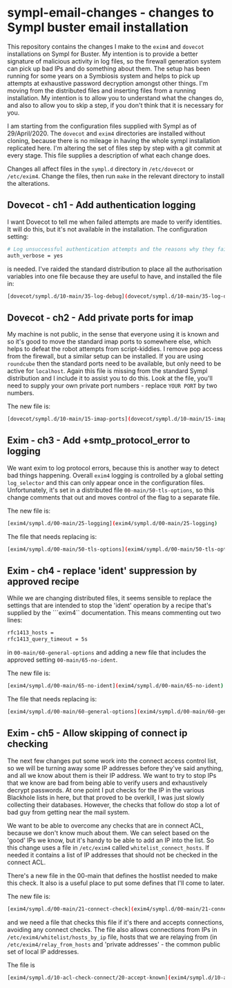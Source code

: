 # sympl-email-changes - changes to Sympl buster email installation

This repository contains the changes I make to the ```exim4``` and ```dovecot``` installations on Sympl for Buster. My intention is to provide a better signature of malicious activity in log files, so the firewall generation system can pick up bad IPs and do something about them. The setup has been running for some years on a Symbiosis system and helps to pick up attempts at exhaustive password decryption amongst other things. I'm moving from the distributed files and inserting files from a running installation. My intention is to allow you to understand what the changes do, and also to allow you to skip a step, if you don't think that it is necessary for you.

I am starting from the configuration files supplied with Sympl as of 29/April/2020. The ```dovecot``` and ```exim4``` directories are installed without cloning, because there is no mileage in having the whole sympl installation replicated here. I'm altering the set of files step by step with a git commit at every stage. This file supplies a description of what each change does.

Changes all affect files in the ```sympl.d``` directory in ```/etc/dovecot``` or ```/etc/exim4```. Change the files, then run ```make``` in the relevant directory to install the alterations.

## Dovecot - ch1 - Add authentication logging

I want Dovecot to tell me when failed attempts are made to verify identities. It will do this, but it's not available in the installation. The configuration setting:

``` sh
# Log unsuccessful authentication attempts and the reasons why they failed.
auth_verbose = yes

```
is needed. I've raided the standard distribution to place all the authorisation variables into one file because they are useful to have, and installed the file in:

``` sh
[dovecot/sympl.d/10-main/35-log-debug](dovecot/sympl.d/10-main/35-log-debug)
```

## Dovecot - ch2 - Add private ports for imap

My machine is not public, in the sense that everyone using it is known and so it's good to move the standard imap ports to somewhere else, which helps to defeat the robot attempts from script-kiddies. I remove pop access from the firewall, but a similar setup can be installed. If you are using ```roundcube``` then the standard ports need to be available, but only need to be active for ```localhost```. Again this file is missing from the standard Sympl distribution and I include it to assist you to do this. Look at the file, you'll need to supply your own private port numbers - replace ```YOUR PORT``` by two numbers.

The new file is:

``` sh
[dovecot/sympl.d/10-main/15-imap-ports](dovecot/sympl.d/10-main/15-imap-ports)
```

## Exim - ch3 - Add +smtp_protocol_error to logging

We want exim to log protocol errors, because this is another way to detect bad things happening. Overall ```exim4``` logging is controlled by a global setting ```log_selector``` and this can only appear once in the configuration files. Unfortunately, it's set in a distributed file ```00-main/50-tls-options```, so this change comments that out and moves control of the flag to a separate file.

The new file is:

``` sh
[exim4/sympl.d/00-main/25-logging](exim4/sympl.d/00-main/25-logging)
```

The file that needs replacing is:

``` sh
[exim4/sympl.d/00-main/50-tls-options](exim4/sympl.d/00-main/50-tls-options)
```

## Exim - ch4 - replace 'ident' suppression by approved recipe

While we are changing distributed files, it seems sensible to replace the settings that are intended to stop the 'ident' operation by a recipe that's supplied by the ```exim4`` documentation. This means commenting out two lines:

``` sh
rfc1413_hosts =
rfc1413_query_timeout = 5s
```

in ```00-main/60-general-options``` and adding a new file that includes the approved setting ```00-main/65-no-ident```.

The new file is:

``` sh
[exim4/sympl.d/00-main/65-no-ident](exim4/sympl.d/00-main/65-no-ident)
```

The file that needs replacing is:

``` sh
[exim4/sympl.d/00-main/60-general-options](exim4/sympl.d/00-main/60-general-options)
```

## Exim - ch5 - Allow skipping of connect ip checking

The next few changes put some work into the connect access control list, so we will be turning away some IP addresses before they've said anything, and all we know about them is their IP address. We want to try to stop IPs that we know are bad from being able to verify users and exhaustively decrypt passwords. At one point I put checks for the IP in the various Blackhole lists in here, but that proved to be overkill, I was just slowly collecting their databases. However, the checks that follow do stop a lot of bad guy from getting near the mail system.

We want to be able to overcome any checks that are in connect ACL, because we don't know much about them. We can select based on the 'good' IPs we know, but it's handy to be able to add an IP into the list. So this change uses a file in ```/etc/exim4``` called ```whitelist_connect_hosts```. If needed it contains a list of IP addresses that should not be checked in the connect ACL.

There's a new file in the 00-main that defines the hostlist needed to make this check. It also is a useful place to put some defines that I'll come to later.

The new file is:
``` sh
[exim4/sympl.d/00-main/21-connect-check](exim4/sympl.d/00-main/21-connect-check)
```
and we need a file that checks this file if it's there and accepts connections, avoiding any connect checks. The file also allows connections from IPs in ```/etc/exim4/whitelist/hosts_by_ip``` file, hosts that we are relaying from (in ```/etc/exim4/relay_from_hosts``` and 'private addresses' - the common public set of local IP addresses.

The file is
``` sh
[exim4/sympl.d/10-acl-check-connect/20-accept-known](exim4/sympl.d/10-acl-check-connect/20-accept-known)
```
